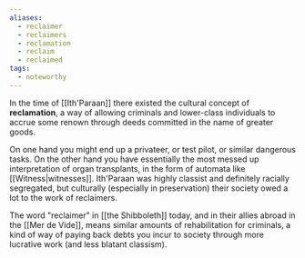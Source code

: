 ```yaml
---
aliases:
  - reclaimer
  - reclaimers
  - reclamation
  - reclaim
  - reclaimed
tags:
  - noteworthy
---
```


In the time of [[Ith'Paraan]] there existed the cultural concept of **reclamation**, a way of allowing criminals and lower-class individuals to accrue some renown through deeds committed in the name of greater goods. 

On one hand you might end up a privateer, or test pilot, or similar dangerous tasks. On the other hand you have essentially the most messed up interpretation of organ transplants, in the form of automata like [[Witness|witnesses]]. Ith'Paraan was highly classist and definitely racially segregated, but culturally (especially in preservation) their society owed a lot to the work of reclaimers. 

The word "reclaimer" in [[the Shibboleth]] today, and in their allies abroad in the [[Mer de Vide]], means similar amounts of rehabilitation for criminals, a kind of way of paying back debts you incur to society through more lucrative work (and less blatant classism).

